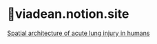 # :ocean:viadean.notion.site
[Spatial architecture of acute lung injury in humans](https://viadean.notion.site/Spatial-architecture-of-acute-lung-injury-in-humans-1441ae7b9a3280bba2abf982dc3ecb7f)
